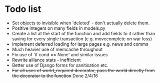 # Todo list

* Set objects to invisible when 'deleted' - don't actually delete them.
* Positive integers on many fields in models.py
* Create a list at the start of the function and add fields to it rather than saving for every single transaction (e.g. movecomplete on war loss)
* Implement deferred loading for large pages e.g. news and comms
* Much heavier use of memcache throughout
* Fix use of 'if cond == None' and similar issues
* Rewrite alliance stats - inefficient
* Better use of Django forms for sanitisation etc.
* ~~For all uses of world_required decorator, pass the world directly from the decorator to the function~~ Done 2/4/16

